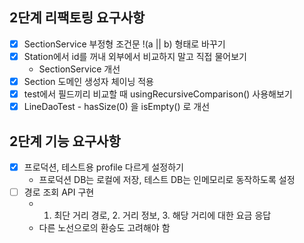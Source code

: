 ## 2단계 리팩토링 요구사항
- [x] SectionService 부정형 조건문 !(a || b) 형태로 바꾸기
- [x] Station에서 id를 꺼내 외부에서 비교하지 말고 직접 물어보기
  - SectionService 개선
- [x] Section 도메인 생성자 체이닝 적용
- [x] test에서 필드끼리 비교할 때 usingRecursiveComparison() 사용해보기 
- [x] LineDaoTest - hasSize(0) 을 isEmpty() 로 개선

## 2단계 기능 요구사항
- [x] 프로덕션, 테스트용 profile 다르게 설정하기
  - 프로덕션 DB는 로컬에 저장, 테스트 DB는 인메모리로 동작하도록 설정 
- [ ] 경로 조회 API 구현
  - 1. 최단 거리 경로, 2. 거리 정보, 3. 해당 거리에 대한 요금 응답
  -  다른 노선으로의 환승도 고려해야 함
